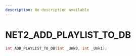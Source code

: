 ```yaml
---
description: No description available 
---
```


# NET2\_ADD_PLAYLIST_TO_DB

```cpp
int ADD_PLAYLIST_TO_DB(int _Unk0, int _Unk1);
```